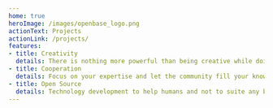 ```yaml
---
home: true
heroImage: /images/openbase_logo.png
actionText: Projects
actionLink: /projects/
features:
- title: Creativity
  details: There is nothing more powerful than being creative while doing the things we love.
- title: Cooperation
  details: Focus on your expertise and let the community fill your knowledge gaps.
- title: Open Source
  details: Technology development to help humans and not to suite any business plan. 
---
```

<Footer/>